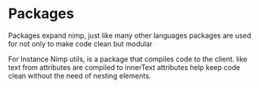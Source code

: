 <h1>Packages</h1>

<p>Packages expand nimp, just like many other languages packages are used for not only to make code clean but modular</p>

<p>For Instance Nimp utils, is a package that compiles  code to the client. like text from attributes are compiled to innerText attributes help keep code clean without the need of nesting elements.</p>

